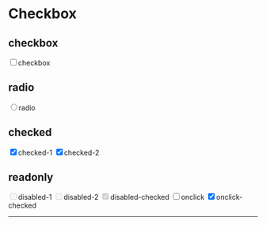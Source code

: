 # Checkbox

## checkbox


<input type="checkbox">checkbox</input>


## radio

<input type="radio">radio</input>

## checked

<input type="checkbox" checked>checked-1</input>
<input type="checkbox" checked="checked">checked-2</input>

## readonly

<input type="checkbox" disabled>disabled-1</input>
<input type="checkbox" disabled="disabled">disabled-2</input>
<input type="checkbox" disabled checked>disabled-checked</input>
<input type="checkbox" onclick="return false;">onclick</input>
<input type="checkbox" onclick="return false;" checked>onclick-checked</input>

---
